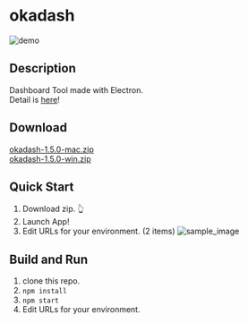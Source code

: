 # okadash

![demo](https://github.com/konoyono/okadash/blob/master/images/forREADME.gif)

## Description

Dashboard Tool made with Electron.  
Detail is [here](https://trello.com/b/dwk73iz6/okadash)!

## Download

[okadash-1.5.0-mac.zip](https://github.com/konoyono/okadash/releases/download/1.5.0/okadash-1.5.0-mac.zip)  
[okadash-1.5.0-win.zip](https://github.com/konoyono/okadash/releases/download/1.5.0/okadash-1.5.0-win.zip)

## Quick Start

1. Download zip. 👆
1. Launch App!
1. Edit URLs for your environment. (2 items)
![sample_image](https://github.com/konoyono/okadash/blob/master/images/preference.png)

## Build and Run

1. clone this repo.
1. `npm install`
1. `npm start`
1. Edit URLs for your environment.
